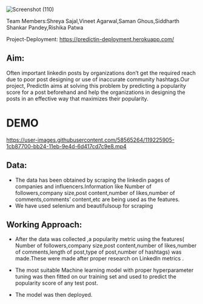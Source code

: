 

![Screenshot (110)](https://user-images.githubusercontent.com/58565264/119225748-5d63c080-bb23-11eb-9bc3-a6775ed13e5b.png)

Team Members:Shreya Sajal,Vineet Agarwal,Saman Ghous,Siddharth Shankar Pandey,Rishika Patwa

Project-Deployment: https://predictin-deployment.herokuapp.com/

## Aim:
Often important linkedin posts by organizations don’t get the required reach due to poor post designing or use of inaccurate community hashtags.Our project, PredictIn aims at solving this problem by predicting a popularity score for a post beforehand and help the organizations in designing the posts in an effective way that maximizes their popularity.

# DEMO

https://user-images.githubusercontent.com/58565264/119225905-1cb87700-bb24-11eb-9e4d-6d417cd7c9e8.mp4

## Data:
* The data has been obtained by scraping the linkedin pages of companies and influencers.Information like Number of followers,company size,post content,number of likes,number of comments,comments’ content,etc are being used as the features.
* We have used selenium and beautifulsoup for scraping 


## Working Approach:
* After the data was collected ,a popularity metric using the features( Number of followers,company size,post content,number of likes,number of comments,length of post,type of post,number of hashtags) was made.These were made after proper research on LinkedIn metrics .
 
* The most suitable Machine learning model with proper hyperparameter tuning was then fitted on our training set and used to predict the popularity score of any test post.
 
* The model was then deployed.
 



